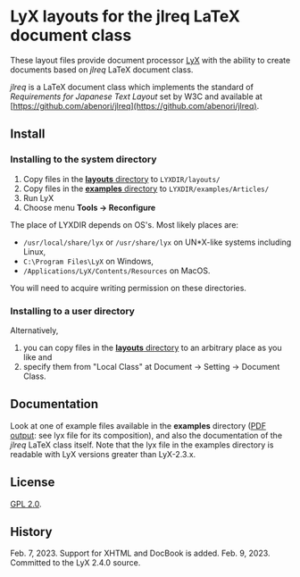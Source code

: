 # LyX layouts for the jlreq LaTeX document class

These layout files provide document processor [LyX](https://www.lyx.org/) with the ability to create documents based on *jlreq* LaTeX document class.

*jlreq* is a LaTeX document class which implements the standard of *Requirements for Japanese Text Layout* set by W3C and available at [https://github.com/abenori/jlreq](https://github.com/abenori/jlreq).

## Install

### Installing to the system directory
1. Copy files in the [**layouts** directory](https://github.com/kojiOnHill/JLReq-LyX-layout/tree/main/layouts/) to `LYXDIR/layouts/`
2. Copy files in the [**examples** directory](https://github.com/kojiOnHill/JLReq-LyX-layout/tree/main/examples/) to `LYXDIR/examples/Articles/`
3. Run LyX
4. Choose menu **Tools -> Reconfigure**

The place of LYXDIR depends on OS's. Most likely places are:
- `/usr/local/share/lyx` or `/usr/share/lyx` on UN\*X-like systems including Linux,
- `C:\Program Files\LyX` on Windows, 
- `/Applications/LyX/Contents/Resources` on MacOS.

You will need to acquire writing permission on these directories.

### Installing to a user directory
Alternatively,
1. you can copy files in the [**layouts** directory](https://github.com/kojiOnHill/JLReq-LyX-layout/tree/main/layouts/) to an arbitrary place as you like and
2. specify them from "Local Class" at Document -> Setting -> Document Class.

## Documentation
Look at one of example files available in the **examples** directory ([PDF output](examples/jlreq-article-tate.pdf): see lyx file for its composition), and also the documentation of the *jlreq* LaTeX class itself. Note that the lyx file in the examples directory is readable with LyX versions greater than LyX-2.3.x.

## License
[GPL 2.0](https://github.com/kojiOnHill/JLReq-LyX-layout/tree/main/LICENSE).

## History
Feb. 7, 2023.  Support for XHTML and DocBook is added.
Feb. 9, 2023.  Committed to the LyX 2.4.0 source.

